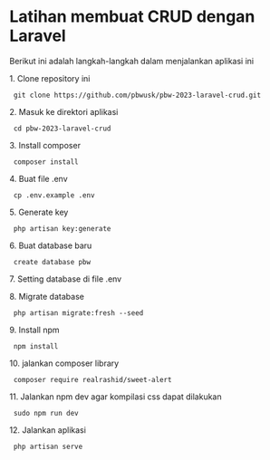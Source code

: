 # Latihan membuat CRUD dengan Laravel 


<p> Berikut ini adalah langkah-langkah dalam menjalankan aplikasi ini </p>

<p> 1. Clone repository ini </p>
<pre><code> git clone https://github.com/pbwusk/pbw-2023-laravel-crud.git </pre></code>

<p> 2. Masuk ke direktori aplikasi </p>
<pre><code> cd pbw-2023-laravel-crud </pre></code>

<p> 3. Install composer </p>
<pre><code> composer install </pre></code>

<p> 4. Buat file .env </p>
<pre><code> cp .env.example .env </pre></code>

<p> 5. Generate key </p>
<pre><code> php artisan key:generate </pre></code>

<p> 6. Buat database baru </p>
<pre><code> create database pbw </pre></code>

<p> 7. Setting database di file .env </p>

<p> 8. Migrate database </p>
<pre><code> php artisan migrate:fresh --seed </pre></code>

<p> 9. Install npm </p>
<pre><code> npm install </pre></code>

<p> 10. jalankan composer library </p>
<pre><code> composer require realrashid/sweet-alert  </pre></code>

<p> 11. Jalankan npm dev agar kompilasi css dapat dilakukan </p>
<pre><code> sudo npm run dev  </pre></code>

<p> 12. Jalankan aplikasi </p>
<pre><code> php artisan serve </pre></code>
